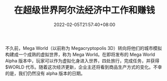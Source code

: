 ﻿---
title: "在超级世界阿尔法经济中工作和赚钱"
date: 2022-02-05T21:57:40+08:00
lastmod: 2022-02-05T16:45:40+08:00
draft: false
authors: ["Eliza"]
description: "不久前，Mega World（以前称为 Megacryptopolis 3D）转向将他们的城市模拟构建成一个成熟的虚拟世界，称为 Mega World。在即将发布的 Mega World Alpha 版本中，玩家可以作为虚拟化身进入世界，四处旅行，完成任务，并获得 $WORLD 代币。随着这次经济更新，企业主还将看到商品生产方式的变化。不幸的是，我们仍然没有 alpha 版本的日期。"
featuredImage: "work-and-earn-in-the-mega-world-alpha-economy.jpg"
tags: ["Virtual World","虚拟世界","Play to Earn"]
categories: ["news"]
news: ["虚拟世界"]
weight: 
lightgallery: true
pinned: false
recommend: false
recommend1: false
---

不久前，Mega World（以前称为 Megacryptopolis 3D）转向将他们的城市模拟构建成一个成熟的虚拟世界，称为 Mega World。在即将发布的 Mega World Alpha 版本中，玩家可以作为虚拟化身进入世界，四处旅行，完成任务，并获得 $WORLD 代币。随着这次经济更新，企业主还将看到商品生产方式的变化。不幸的是，我们仍然没有 alpha 版本的日期。

<!--more-->

